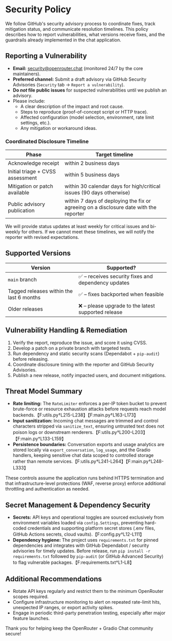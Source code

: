 # Security Policy

We follow GitHub's security advisory process to coordinate fixes, track mitigation status, and communicate resolution timelines. This policy describes how to report vulnerabilities, what versions receive fixes, and the guardrails already implemented in the chat application.

## Reporting a Vulnerability
- **Email:** security@openrouter.chat (monitored 24/7 by the core maintainers).
- **Preferred channel:** Submit a draft advisory via GitHub Security Advisories (`Security` tab → `Report a vulnerability`).
- **Do _not_ file public issues** for suspected vulnerabilities until we publish an advisory.
- Please include:
  - A clear description of the impact and root cause.
  - Steps to reproduce (proof-of-concept script or HTTP trace).
  - Affected configuration (model selection, environment, rate limit settings, etc.).
  - Any mitigation or workaround ideas.

### Coordinated Disclosure Timeline
| Phase | Target timeline |
| --- | --- |
| Acknowledge receipt | within 2 business days |
| Initial triage + CVSS assessment | within 5 business days |
| Mitigation or patch available | within 30 calendar days for high/critical issues (90 days otherwise) |
| Public advisory publication | within 7 days of deploying the fix or agreeing on a disclosure date with the reporter |

We will provide status updates at least weekly for critical issues and bi-weekly for others. If we cannot meet these timelines, we will notify the reporter with revised expectations.

## Supported Versions
| Version | Supported? |
| --- | --- |
| `main` branch | ✅ – receives security fixes and dependency updates |
| Tagged releases within the last 6 months | ✅ – fixes backported when feasible |
| Older releases | ❌ – please upgrade to the latest supported release |

## Vulnerability Handling & Remediation
1. Verify the report, reproduce the issue, and score it using CVSS.
2. Develop a patch on a private branch with targeted tests.
3. Run dependency and static security scans (Dependabot + `pip-audit`) before releasing.
4. Coordinate disclosure timing with the reporter and GitHub Security Advisories.
5. Publish a new release, notify impacted users, and document mitigations.

## Threat Model Summary
- **Rate limiting:** The `RateLimiter` enforces a per-IP token bucket to prevent brute-force or resource exhaustion attacks before requests reach model backends.【F:utils.py†L215-L238】【F:main.py†L163-L173】
- **Input sanitization:** Incoming chat messages are trimmed and control characters stripped via `sanitize_text`, ensuring untrusted text does not poison logs or downstream renderers.【F:utils.py†L200-L203】【F:main.py†L133-L159】
- **Persistence boundaries:** Conversation exports and usage analytics are stored locally via `export_conversation`, `log_usage`, and the Gradio handlers, keeping sensitive chat data scoped to controlled storage rather than remote services.【F:utils.py†L241-L264】【F:main.py†L248-L333】

These controls assume the application runs behind HTTPS termination and that infrastructure-level protections (WAF, reverse proxy) enforce additional throttling and authentication as needed.

## Secret Management & Dependency Security
- **Secrets:** API keys and operational toggles are sourced exclusively from environment variables loaded via `config.Settings`, preventing hard-coded credentials and supporting platform secret stores (.env files, GitHub Actions secrets, cloud vaults).【F:config.py†L12-L111】
- **Dependency hygiene:** The project uses `requirements.txt` for pinned dependencies and integrates with GitHub Dependabot / security advisories for timely updates. Before release, run `pip install -r requirements.txt` followed by `pip-audit` (or GitHub Advanced Security) to flag vulnerable packages.【F:requirements.txt†L1-L8】

## Additional Recommendations
- Rotate API keys regularly and restrict them to the minimum OpenRouter scopes required.
- Configure infrastructure monitoring to alert on repeated rate-limit hits, unexpected IP ranges, or export activity spikes.
- Engage in periodic third-party penetration testing, especially after major feature launches.

Thank you for helping keep the OpenRouter + Gradio Chat community secure!
